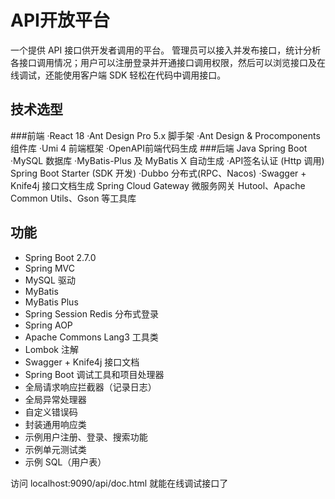 # API开放平台
一个提供 API 接口供开发者调用的平台。
管理员可以接入并发布接口，统计分析各接口调用情况；用户可以注册登录并开通接口调用权限，然后可以浏览接口及在线调试，还能使用客户端 SDK 轻松在代码中调用接口。
## 技术选型
###前端
·React 18
·Ant Design Pro 5.x 脚手架
·Ant Design & Procomponents 组件库
·Umi 4 前端框架
·OpenAPI前端代码生成
###后端
Java Spring Boot
·MySQL 数据库
·MyBatis-Plus 及 MyBatis X 自动生成
·API签名认证 (Http 调用)
Spring Boot Starter (SDK 开发)
·Dubbo 分布式(RPC、Nacos)
·Swagger + Knife4j 接口文档生成
Spring Cloud Gateway 微服务网关
Hutool、Apache Common Utils、Gson 等工具库

## 功能

- Spring Boot 2.7.0
- Spring MVC
- MySQL 驱动
- MyBatis
- MyBatis Plus
- Spring Session Redis 分布式登录
- Spring AOP
- Apache Commons Lang3 工具类
- Lombok 注解
- Swagger + Knife4j 接口文档
- Spring Boot 调试工具和项目处理器
- 全局请求响应拦截器（记录日志）
- 全局异常处理器
- 自定义错误码
- 封装通用响应类
- 示例用户注册、登录、搜索功能
- 示例单元测试类
- 示例 SQL（用户表）

访问 localhost:9090/api/doc.html 就能在线调试接口了